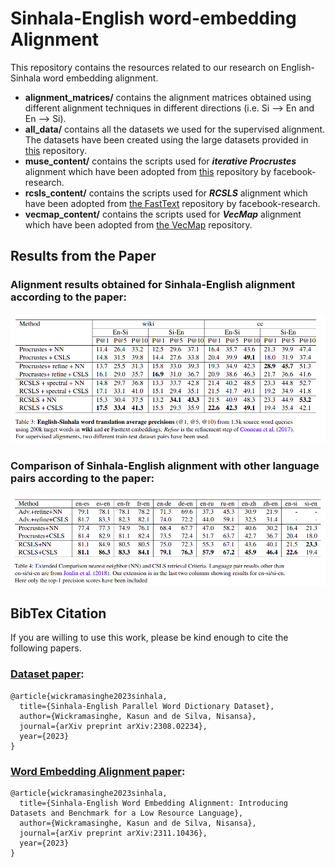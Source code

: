 # Sinhala-English word-embedding Alignment

This repository contains the resources related to our research on English-Sinhala word embedding alignment.

- **alignment_matrices/** contains the alignment matrices obtained using different alignment techniques in different directions (i.e. Si --> En and En --> Si).
- **all_data/** contains all the datasets we used for the supervised alignment. The datasets have been created using the large datasets provided in [this](https://github.com/kasunw22/sinhala-para-dict/tree/main) repository.
- **muse_content/** contains the scripts used for ***iterative Procrustes*** alignment which have been adopted from [this](https://github.com/facebookresearch/MUSE/tree/main) repository by facebook-research.
- **rcsls_content/** contains the scripts used for ***RCSLS*** alignment which have been adopted from [the FastText](https://github.com/facebookresearch/fastText/tree/main/alignment) repository by facebook-research.
- **vecmap_content/** contains the scripts used for ***VecMap*** alignment which have been adopted from [the VecMap](https://github.com/artetxem/vecmap/tree/master) repository.

## Results from the Paper

### Alignment results obtained for Sinhala-English alignment according to the paper:
![Model](./en-si-alignment-results.png)

### Comparison of Sinhala-English alignment with other language pairs according to the paper:
![Model](./alignment-results-comparison.png)


## BibTex Citation
If you are willing to use this work, please be kind enough to cite the following papers.

### [Dataset paper](https://arxiv.org/abs/2308.02234):
```
@article{wickramasinghe2023sinhala,
  title={Sinhala-English Parallel Word Dictionary Dataset},
  author={Wickramasinghe, Kasun and de Silva, Nisansa},
  journal={arXiv preprint arXiv:2308.02234},
  year={2023}
}
```

### [Word Embedding Alignment paper](https://arxiv.org/abs/2311.10436): 
```
@article{wickramasinghe2023sinhala,
  title={Sinhala-English Word Embedding Alignment: Introducing Datasets and Benchmark for a Low Resource Language},
  author={Wickramasinghe, Kasun and de Silva, Nisansa},
  journal={arXiv preprint arXiv:2311.10436},
  year={2023}
}
```
